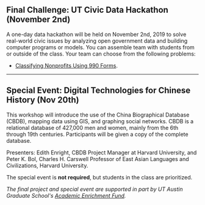## Final Challenge: UT Civic Data Hackathon (November 2nd)

A one-day data hackathon will be held on November 2nd, 2019 to solve real-world civic issues by analyzing open government data and building computer programs or models. You can assemble team with students from or outside of the class. Your team can choose from the following problems:

- [Classifying Nonprofits Using 990 Forms](/assets/problem_description_CDH_990forms.pdf).

---
## Special Event: Digital Technologies for Chinese History (Nov 20th)

This workshop will introduce the use of the China Biographical Database (CBDB),  mapping data using GIS, and graphing social networks. CBDB is a relational  database of 427,000 men and women, mainly from the 6th through 19th centuries.  Participants will be given a copy of the complete database.

Presenters: Edith Enright, CBDB Project Manager at Harvard University, and Peter K. Bol, Charles H. Carswell Professor of East Asian Languages and Civilizations, Harvard University.

The special event is **not required**, but students in the class are prioritized.

*The final project and special event are supported in part by UT Austin Graduate School's [Academic Enrichment Fund](https://gradschool.utexas.edu/finances/academic-enrichment).*